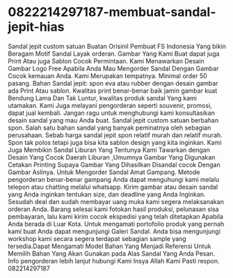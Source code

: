 # 0822214297187-membuat-sandal-jepit-hias
Sandal jepit custom satuan Buatan Orisinil Pembuat FS Indonesia Yang bikin Beragam Motif Sandal Layak orderan. Gambar Yang Kami Buat dapat juga Print Atau juga Sablon Cocok Permintaan. Kami Menawarkan Desain Gambar Logo Free Apabila Anda Mau Mengorder Sandal Dengan Gambar Cocok kemauan Anda. Kami Merupakan tempatnya.  Minimal order 50 pasang. Bahan Sandal jepit: spon eva atau rubber dengan desain gambar ada Print Atau sablon. Kwalitas print benar-benar baik jamin gambar kuat Bendung Lama Dan Tak Luntur, kwalitas produk sandal Yang kami utamakan. Kami Juga melayani pengorderan seperti souvenir, promosi, dapat jual kembali. Jangan ragu untuk menghubungi kami konsultasikan desain sandal yang mau Anda buat. Sandal jepit custom satuan berbahan spon. Salah satu bahan sandal yang banyak  peminatnya oleh sebagian perusahaan. Sebab harga sandal jepit spon relatif murah dan relatif murah. Spon tak polos tetapi juga bisa kita sablon design yang kita inginkan. Kami Juga Membikin Sandal Liburan Yang Tentunya Kami Tawarkan dengan Desain Yang Cocok Daerah Liburan ,Umumnya Gambar Yang Digunakan Cetakan Printing Supaya Gambar Yang Dihasilkan Disandal cocok Dengan Gambar Aslinya. Untuk Mengorder Sandal Amat Gampang.  Metode pengorderan benar-benar gampang Anda dapat menguhungi kami melalu telepon atau chatting melalui whatsapp. Kirim gambar atau desain sandal yang Anda inginkan tentukan size, dan deadline yang Anda Inginkan. Sesudah deal dan sudah membayar uang muka kami segera melaksanakan orderan Anda. Barang selesai kami fotokan hasil produksi, pelunasan sisa pembayaran, lalu kami kirim cocok ekspedisi yang telah ditetapkan Apabila Anda berada di Luar Kota.  Untuk mengamati portofolio produk yang pernah kami buat Anda dapat mengunjungi Galeri Sandal. Anda bisa mengunjungi workshop kami secara segera terdapat sebagian sample yang tersedia.Dapat Mengamati Model Bahan Yang Menjadi Referensi Untuk Memilih Bahan Yang Akan Gunakan pada Alas Sandal Yang Anda Pesan. Info pengorderan lebih lanjut hubungi Kami Insya Allah Kami Pasti respon. 082214297187
